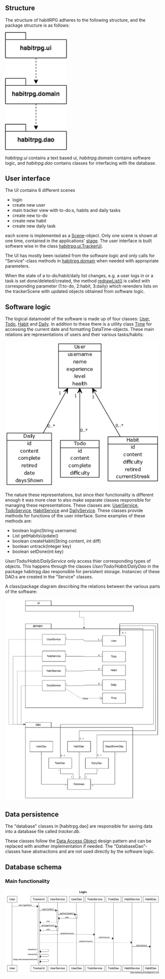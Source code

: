 ## Structure

The structure of habitRPG adheres to the following structure, and the package structure is as follows:

<img src="https://raw.githubusercontent.com/stadibo/otm-harjoitustyo/master/habitRPG/documentation/img/package_diagram.png" width="200">

_habitrpg.ui_ contains a text based ui, _habitrpg.domain_ contains software logic, and _habitrpg.dao_ contains classes for interfacing with the database.

## User interface

The UI contains 6 different scenes
- login
- create new user
- main tracker view with to-do:s, habits and daily tasks
- create new to-do
- create new habit
- create new daily task

each scene is implemented as a [Scene](https://docs.oracle.com/javase/8/javafx/api/javafx/scene/Scene.html)-object. Only one scene is shown at one time, contained in the applications' [stage](https://docs.oracle.com/javase/8/javafx/api/javafx/stage/Stage.html). The user interface is built software wise in the class [habitrpg.ui.TrackerUi](https://github.com/stadibo/otm-harjoitustyo/blob/master/habitRPG/src/main/java/habitrpg/ui/TrackerUi.java).

The UI has mostly been isolated from the software logic and only calls for "Service"-class methods in [habitrpg.domain](https://github.com/stadibo/otm-harjoitustyo/tree/master/habitRPG/src/main/java/habitrpg/domain) when needed with appropriate parameters.

When the state of a to-do/habit/daily list changes, e.g. a user logs in or a task is set done/deleted/created, the method [redrawList()](https://github.com/stadibo/otm-harjoitustyo/blob/096412cb38dc08a734d7d8017583574d3cf5da9e/habitRPG/src/main/java/habitrpg/ui/TrackerUi.java#L247) is called with corresponding parameter (1:to-do, 2:habit, 3:daily) which rerenders lists on the trackerScene with updated objects obtained from software logic.

## Software logic

The logical datamodel of the software is made up of four classes: [User](https://github.com/stadibo/otm-harjoitustyo/blob/master/habitRPG/src/main/java/habitrpg/domain/User.java), [Todo](https://github.com/stadibo/otm-harjoitustyo/blob/master/habitRPG/src/main/java/habitrpg/domain/Todo.java), [Habit](https://github.com/stadibo/otm-harjoitustyo/blob/master/habitRPG/src/main/java/habitrpg/domain/Habit.java) and [Daily](https://github.com/stadibo/otm-harjoitustyo/blob/master/habitRPG/src/main/java/habitrpg/domain/Daily.java). In addition to these there is a utility class [Time](https://github.com/stadibo/otm-harjoitustyo/blob/master/habitRPG/src/main/java/habitrpg/domain/Time.java) for accessing the current date and formatting DataTime-objects. These main relations are representations of users and their various tasks/habits:

<img src="https://raw.githubusercontent.com/stadibo/otm-harjoitustyo/master/habitRPG/documentation/img/Logical_datamodel2.png" width="500">

The nature these representations, but since their functionality is different enough it was more clear to also make separate classes responsible for managing these representations. These classes are: [UserService](https://github.com/stadibo/otm-harjoitustyo/blob/master/habitRPG/src/main/java/habitrpg/domain/UserService.java), [TodoService](https://github.com/stadibo/otm-harjoitustyo/blob/master/habitRPG/src/main/java/habitrpg/domain/TodoService.java), [HabitService](https://github.com/stadibo/otm-harjoitustyo/blob/master/habitRPG/src/main/java/habitrpg/domain/HabitService.java) and [DailyService](https://github.com/stadibo/otm-harjoitustyo/blob/master/habitRPG/src/main/java/habitrpg/domain/DailyService.java). These classes provide methods for functions of the user interface. Some examples of these methods are:
- boolean login(String username)
- List<Habit> getHabitsUpdate()
- boolean createHabit(String content, int diff)
- boolean untrack(Integer key)
- boolean setDone(int key)

_User/Todo/Habit/DailyService_ only access thier corresponding types of objects. This happens through the classes _User/Todo/Habit/DailyDao_ in the package habitrpg.dao responsible for persistent storage. Instancec of these DAO:s are created in the "Service" classes.

A class/package diagram describing the relations between the various parts of the software:

<img src="https://raw.githubusercontent.com/stadibo/otm-harjoitustyo/master/habitRPG/documentation/img/logical_structure.png" width="700">

## Data persistence

The "database" classes in [habitrpg.dao] are responsible for saving data into a database file called _tracker.db_.

These classes follow the [Data Access Object]() design pattern and can be replaced with another implementation if needed. The "DatabaseDao"-classes have abstractions and are not used directly by the software logic.

## Database schema



### Main functionality

<img src="https://raw.githubusercontent.com/stadibo/otm-harjoitustyo/master/habitRPG/documentation/img/Login.png" width="850">
